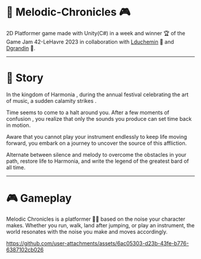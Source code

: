 # 🎵 Melodic-Chronicles 🎮  
2D Platformer game made with Unity(C#) in a week and winner 🏆 of the Game Jam 42-LeHavre 2023 in collaboration with [Lduchemin](https://github.com/Duchemil) 👤 and [Dgrandin](https://github.com/dgrandin) 👤.  

---

# 📖 Story  
In the kingdom of Harmonia , during the annual festival celebrating the art of music, a sudden calamity strikes .  

Time seems to come to a halt around you. After a few moments of confusion , you realize that only the sounds you produce can set time back in motion.  

Aware that you cannot play your instrument endlessly to keep life moving forward, you embark on a journey to uncover the source of this affliction.  

Alternate between silence and melody to overcome the obstacles in your path, restore life to Harmonia, and write the legend of the greatest bard of all time.  

---

# 🎮 Gameplay  
Melodic Chronicles is a platformer 🏃‍♂️ based on the noise your character makes. Whether you run, walk, land after jumping, or play an instrument, the world resonates with the noise you make and moves accordingly.  

https://github.com/user-attachments/assets/6ac05303-d23b-43fe-b776-6387102cb026

